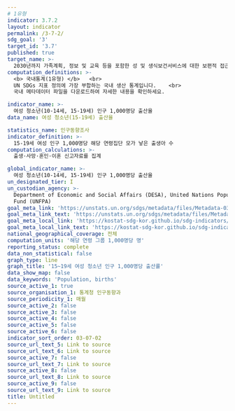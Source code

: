 ```yaml
---
# 1유형 
indicator: 3.7.2
layout: indicator
permalink: /3-7-2/
sdg_goal: '3'
target_id: '3.7'
published: true
target_name: >-
  2030년까지 가족계획, 정보 및 교육 등을 포함한 성 및 생식보건서비스에 대한 보편적 접근을 보장하고 생식보건을 국가전략과 프로그램에 통합
computation_definitions: >-
  <b> 국내통계(1유형) </b>   <br>
  UN SDGs 지표 정의에 가장 부합하는 국내 생산 통계입니다.    <br>
  국내 메타데이터 파일을 다운로드하여 자세한 내용을 확인하세요.

indicator_name: >-
  여성 청소년(10-14세, 15-19세) 인구 1,000명당 출산율
data_name: 여성 청소년(15-19세) 출산율

statistics_name: 인구동향조사
indicator_definition: >-
  15-19세 여성 인구 1,000명당 해당 연령집단 모가 낳은 출생아 수
computation_calculations: >-
  출생·사망·혼인·이혼 신고자료를 집계

global_indicator_name: >-
  여성 청소년(10-14세, 15-19세) 인구 1,000명당 출산율
un_designated_tier: I
un_custodian_agency: >-
  Department of Economic and Social Affairs (DESA), United Nations Population
  Fund (UNFPA)
goal_meta_link: 'https://unstats.un.org/sdgs/metadata/files/Metadata-03-07-02.pdf'
goal_meta_link_text: 'https://unstats.un.org/sdgs/metadata/files/Metadata-03-07-02.pdf'
goal_meta_local_link: 'https://kostat-sdg-kor.github.io/sdg-indicators/public/data/Metadata-03-07-02_KOR.pdf'
goal_meta_local_link_text: 'https://kostat-sdg-kor.github.io/sdg-indicators/public/data/Metadata-03-07-02_KOR.pdf'
national_geographical_coverage: 전체
computation_units: '해당 연령 그룹 1,000명당 명'
reporting_status: complete
data_non_statistical: false
graph_type: line
graph_title: '15~19세 여성 청소년 인구 1,000명당 출산률'
data_show_map: false
data_keywords: 'Population, births'
source_active_1: true
source_organisation_1: 통계청 인구동향과
source_periodicity_1: 매월
source_active_2: false
source_active_3: false
source_active_4: false
source_active_5: false
source_active_6: false
indicator_sort_order: 03-07-02
source_url_text_5: Link to source
source_url_text_6: Link to source
source_active_7: false
source_url_text_7: Link to source
source_active_8: false
source_url_text_8: Link to source
source_active_9: false
source_url_text_9: Link to source
title: Untitled
---
```


